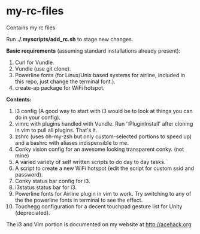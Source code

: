 # my-rc-files
Contains my rc files

Run **./.myscripts/add_rc.sh** to stage new changes.

**Basic requirements** (assuming standard installations already present):

1. Curl for Vundle.
2. Vundle (use git clone).
3. Powerline fonts (for Linux/Unix based systems for airline, included in this repo, just change the terminal font.).
4. create-ap package for WiFi hotspot.

**Contents:**

1. i3 config (A good way to start with i3 would be to look at things you can do in your config).
2. vimrc with plugins handled with Vundle. Run ':PluginInstall' after cloning in vim to pull all plugins. That's it.
3. zshrc (uses oh-my-zsh but only custom-selected portions to speed up) and a bashrc with aliases indispensible to me.
4. Conky vision config for an awesome looking transparent conky. (not mine)
5. A varied variety of self written scripts to do day to day tasks.
6. A script to create a new WiFi hotspot (edit the script for custom ssid and password).
7. Conky status bar config for i3.
8. i3status status bar for i3.
9. Powerline fonts for Airline plugin in vim to work. Try switching to any of the the powerline fonts in terminal to see the effect.
10. Touchegg configuration for a decent touchpad gesture list for Unity (depreciated).

The i3 and Vim portion is documented on my website at http://acehack.org
